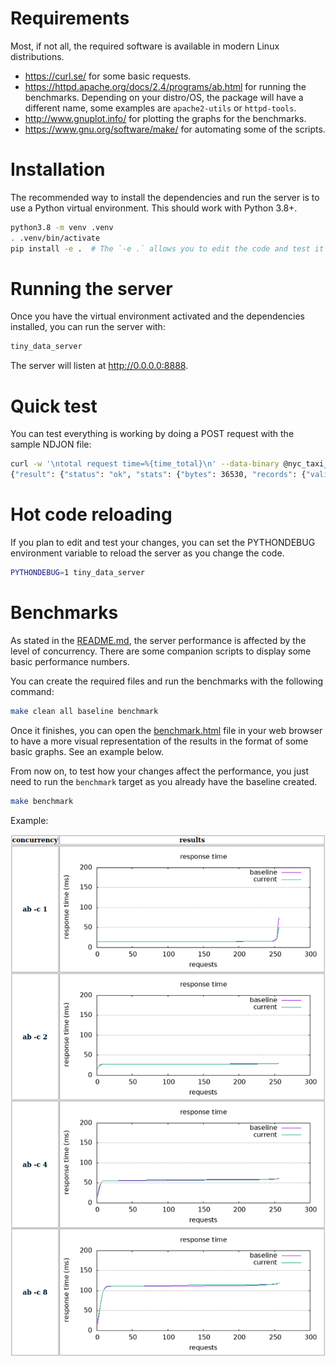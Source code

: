 # Requirements

Most, if not all, the required software is available in modern Linux distributions.

 - https://curl.se/ for some basic requests.
 - https://httpd.apache.org/docs/2.4/programs/ab.html for running the benchmarks. Depending on your distro/OS, the package will have a different name, some examples are `apache2-utils` or `httpd-tools`.
 - http://www.gnuplot.info/ for plotting the graphs for the benchmarks.
 - https://www.gnu.org/software/make/ for automating some of the scripts.

# Installation

The recommended way to install the dependencies and run the server is to use a Python virtual environment. This should
work with Python 3.8+.

```sh
python3.8 -m venv .venv
. .venv/bin/activate
pip install -e .  # The `-e .` allows you to edit the code and test it without reinstalling it.
```

# Running the server

Once you have the virtual environment activated and the dependencies installed, you can run the server with:

```sh
tiny_data_server
```

The server will listen at http://0.0.0.0:8888.


# Quick test

You can test everything is working by doing a POST request with the sample NDJON file:

```sh
curl -w '\ntotal request time=%{time_total}\n' --data-binary @nyc_taxi_example.ndjson http://0.0.0.0:8888
{"result": {"status": "ok", "stats": {"bytes": 36530, "records": {"valid": 100, "invalid": 0, "total": 100}}}}
```

# Hot code reloading

If you plan to edit and test your changes, you can set the PYTHONDEBUG environment variable to reload the server as you
change the code.

```sh
PYTHONDEBUG=1 tiny_data_server
```

# Benchmarks

As stated in the [README.md](README.md), the server performance is affected by the level of concurrency. There are some
companion scripts to display some basic performance numbers.

You can create the required files and run the benchmarks with the following command:

```sh
make clean all baseline benchmark
```

Once it finishes, you can open the [benchmark.html](benchmark.html) file in your web browser to have a more visual
representation of the results in the format of some basic graphs. See an example below.

From now on, to test how your changes affect the performance, you just need to run the `benchmark` target as you already have the baseline created.

```sh
make benchmark
```

Example:

![Benchmarks preview](benchmark_screenshot.png)

